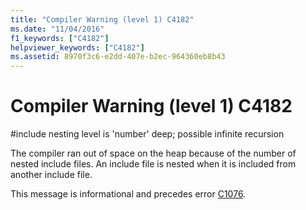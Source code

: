```yaml
---
title: "Compiler Warning (level 1) C4182"
ms.date: "11/04/2016"
f1_keywords: ["C4182"]
helpviewer_keywords: ["C4182"]
ms.assetid: 8970f3c6-e2dd-407e-b2ec-964360eb8b43
---
```

# Compiler Warning (level 1) C4182

\#include nesting level is 'number' deep; possible infinite recursion

The compiler ran out of space on the heap because of the number of nested include files. An include file is nested when it is included from another include file.

This message is informational and precedes error [C1076](../../error-messages/compiler-errors-1/fatal-error-c1076.md).